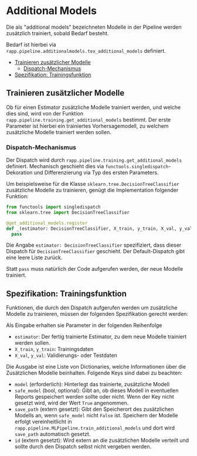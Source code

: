 # Additional Models

Die als "additional models" bezeichneten Modelle in der Pipeline werden
zusätzlich trainiert, sobald Bedarf besteht.

Bedarf ist hierbei via
`rapp.pipeline.additionalmodels.tex_additional_models` definiert.

<!-- TOC -->

* [Trainieren zusätzlicher Modelle](#trainieren-zus%C3%A4tzlicher-modelle)
  * [Dispatch-Mechanismus](#dispatch-mechanismus)
* [Spezifikation: Trainingsfunktion](#spezifikation-trainingsfunktion)

<!-- /TOC -->

## Trainieren zusätzlicher Modelle

Ob für einen Estimator zusätzliche Modelle trainiert werden,
und welche dies sind,
wird von der Funktion
`rapp.pipeline.training.get_additional_models` bestimmt.
Der erste Parameter ist hierbei ein trainiertes Vorhersagemodell,
zu welchem zusätzliche Modelle trainiert werden sollen.

### Dispatch-Mechanismus

Der Dispatch wird durch `rapp.pipeline.training.get_additional_models`
definiert.
Mechanisch geschieht dies via `functools.singledispatch`-Dekoration
und Differenzierung via Typ des ersten Parameters.

Um beispielsweise für die Klasse `sklearn.tree.DecisionTreeClassifier`
zusätzliche Modelle zu trainieren,
genügt die Implementation folgender Funktion:

```python
from functools import singledispatch
from sklearn.tree import DecisionTreeClassifier

@get_additional_models.register
def _(estimator: DecisionTreeClassifier, X_train, y_train, X_val, y_val):
  pass
```

Die Angabe `estimator: DecisionTreeClassifier` spezifiziert,
dass dieser Dispatch für `DecisionTreeClassifier` geschieht.
Der Default-Dispatch gibt eine leere Liste zurück.

Statt `pass` muss natürlich der Code aufgerufen werden, der neue Modelle
trainiert.

## Spezifikation: Trainingsfunktion

Funktionen, die durch den Dispatch aufgerufen werden um zusätzliche Modelle
zu trainieren, müssen der folgenden Spezifikation gerecht werden:

Als Eingabe erhalten sie Parameter in der folgenden Reihenfolge

* `estimator`: Der fertig trainierte Estimator, zu dem neue Modelle trainiert
  werden sollen.
* `X_train`, `y_train`: Trainingsdaten
* `X_val`, `y_val`: Validierungs- oder Testdaten

Die Ausgabe ist eine Liste von Dictionaries, welche Informationen über
die Zusätzlichen Modelle beinhalten.
Folgende Keys sind dabei zu beachten:

* `model` (erforderlich):
  Hinterlegt das trainierte, zusätzliche Modell
* `safe_model` (bool, optional):
  Gibt an, ob dieses Modell in eventuellen Reports gespeichert werden sollte
  oder nicht.
  Wenn der Key nicht gesetzt wird, wird der Wert `True` angenommen.
* `save_path` (extern gesetzt):
  Gibt den Speicherort des zusätzlichen Modells an, wenn `safe_model` nicht
  `False` ist. Speichern der Modelle erfolgt vereinheitlicht in
  `rapp.pipeline.MLPipeline.train_additional_models` und dort wird `save_path`
  automatisch gesetzt.
* `id` (extern gesetzt):
  Wird extern an die zusätzlichen Modelle verteilt und sollte
  durch den Dispatch selbst nicht vergeben werden.
